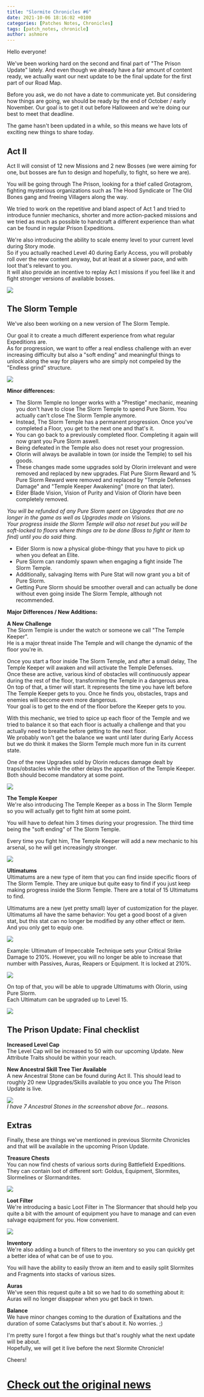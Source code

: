 ```yaml
---
title: "Slormite Chronicles #6"
date: 2021-10-06 18:16:02 +0100
categories: [Patches Notes, Chronicles]
tags: [patch_notes, chronicle]
author: ashmore
---
```

Hello everyone!  
  
We've been working hard on the second and final part of "The Prison Update" lately. And even though we already have a fair amount of content ready, we actually want our next update to be the final update for the first part of our Road Map.  
  
Before you ask, we do not have a date to communicate yet. But considering how things are going, we should be ready by the end of October / early November. Our goal is to get it out before Halloween and we're doing our best to meet that deadline.  
  
The game hasn't been updated in a while, so this means we have lots of exciting new things to share today.  
  
Act II
------

  
Act II will consist of 12 new Missions and 2 new Bosses (we were aiming for one, but bosses are fun to design and hopefully, to fight, so here we are).  
  
You will be going through The Prison, looking for a thief called Grotagrom, fighting mysterious organizations such as The Hood Syndicate or The Old Bones gang and freeing Villagers along the way.  
  
We tried to work on the repetitive and bland aspect of Act 1 and tried to introduce funnier mechanics, shorter and more action-packed missions and we tried as much as possible to handcraft a different experience than what can be found in regular Prison Expeditions.  
  
We're also introducing the ability to scale enemy level to your current level during Story mode.   
So if you actually reached Level 40 during Early Access, you will probably roll over the new content anyway, but at least at a slower pace, and with loot that's relevant to you.   
It will also provide an incentive to replay Act I missions if you feel like it and fight stronger versions of available bosses.  
  
![](/assets/patch_notes/eGA8ZGI)  
  
The Slorm Temple
----------------

  
We've also been working on a new version of The Slorm Temple.  
  
Our goal it to create a much different experience from what regular Expeditions are.  
As for progression, we want to offer a real endless challenge with an ever increasing difficulty but also a "soft ending" and meaningful things to unlock along the way for players who are simply not compeled by the "Endless grind" structure.  
  
  
![](/assets/patch_notes/q199KWj)  
  
**Minor differences:**  
* The Slorm Temple no longer works with a "Prestige" mechanic, meaning you don't have to close The Slorm Temple to spend Pure Slorm. You actually can't close The Slorm Temple anymore.
* Instead, The Slorm Temple has a permanent progression. Once you've completed a Floor, you get to the next one and that's it.
* You can go back to a previously completed floor. Completing it again will now grant you Pure Slorm aswell.
* Being defeated in the Temple also does not reset your progression.
* Olorin will always be available in town (or inside the Temple) to sell his goods.
* These changes made some upgrades sold by Olorin irrelevant and were removed and replaced by new upgrades.
Flat Pure Slorm Reward and % Pure Slorm Reward were removed and replaced by "Temple Defenses Damage" and "Temple Keeper Awakening" (more on that later).
* Elder Blade Vision, Vision of Purity and Vision of Olorin have been completely removed.

*You will be refunded of any Pure Slorm spent on Upgrades that are no longer in the game as well as Upgrades made on Visions.  
Your progress inside the Slorm Temple will also not reset but you will be soft-locked to floors where things are to be done (Boss to fight or Item to find) until you do said thing.*  
  
* Elder Slorm is now a physical globe-thingy that you have to pick up when you defeat an Elite.
* Pure Slorm can randomly spawn when engaging a fight inside The Slorm Temple.
* Additionally, salvaging Items with Pure Stat will now grant you a bit of Pure Slorm.
* Getting Pure Slorm should be smoother overall and can actually be done without even going inside The Slorm Temple, although not recommended.

  
**Major Differences / New Additions:**  
  
**A New Challenge**   
The Slorm Temple is under the watch or someone we call "The Temple Keeper".  
He is a major threat inside The Temple and will change the dynamic of the floor you're in.  
  
Once you start a floor inside The Slorm Temple, and after a small delay, The Temple Keeper will awaken and will activate the Temple Defenses.  
Once these are active, various kind of obstacles will continuously appear during the rest of the floor, transforming the Temple in a dangerous area.   
On top of that, a timer will start. It represents the time you have left before The Temple Keeper gets to you. Once he finds you, obstacles, traps and enemies will become even more dangerous.  
Your goal is to get to the end of the floor before the Keeper gets to you.  
  
With this mechanic, we tried to spice up each floor of the Temple and we tried to balance it so that each floor is actually a challenge and that you actually need to breathe before getting to the next floor.  
We probably won't get the balance we want until later during Early Access but we do think it makes the Slorm Temple much more fun in its current state.  
  
One of the new Upgrades sold by Olorin reduces damage dealt by traps/obstacles while the other delays the apparition of the Temple Keeper. Both should become mandatory at some point.  
  
![](/assets/patch_notes/IZqKREh)  
  
**The Temple Keeper**  
We're also introducing The Temple Keeper as a boss in The Slorm Temple so you will actually get to fight him at some point.  
  
You will have to defeat him 3 times during your progression. The third time being the "soft ending" of The Slorm Temple.  
  
Every time you fight him, The Temple Keeper will add a new mechanic to his arsenal, so he will get increasingly stronger.  
  
![](/assets/patch_notes/jDtbTXy)  
  
**Ultimatums**  
Ultimatums are a new type of item that you can find inside specific floors of The Slorm Temple. They are unique but quite easy to find if you just keep making progress inside the Slorm Temple. There are a total of 15 Ultimatums to find.  
  
Ultimatums are a new (yet pretty small) layer of customization for the player.  
Ultimatums all have the same behavior: You get a good boost of a given stat, but this stat can no longer be modified by any other effect or item.  
And you only get to equip one.  
  
![](/assets/patch_notes/5exEDtg)  
  
Example: Ultimatum of Impeccable Technique sets your Critical Strike Damage to 210%. However, you will no longer be able to increase that number with Passives, Auras, Reapers or Equipment. It is locked at 210%.  
  
![](/assets/patch_notes/Wx0zseG)  
  
On top of that, you will be able to upgrade Ultimatums with Olorin, using Pure Slorm.   
Each Ultimatum can be upgraded up to Level 15.  
  
![](/assets/patch_notes/Wx0zseG)  
  
The Prison Update: Final checklist
----------------------------------

  
**Increased Level Cap**  
The Level Cap will be increased to 50 with our upcoming Update. New Attribute Traits should be within your reach.  
  
**New Ancestral Skill Tree Tier Available**  
A new Ancestral Stone can be found during Act II. This should lead to roughly 20 new Upgrades/Skills available to you once you The Prison Update is live.  
  
![](/assets/patch_notes/pAKHUuR)  
*I have 7 Ancestral Stones in the screenshot above for… reasons.*  
  
Extras
------

  
Finally, these are things we've mentioned in previous Slormite Chronicles and that will be available in the upcoming Prison Update.  
  
**Treasure Chests**  
You can now find chests of various sorts during Battlefield Expeditions.   
They can contain loot of different sort: Goldus, Equipment, Slormites, Slormelines or Slormandrites.  
  
![](/assets/patch_notes/7e50aa57e17d7afba0cce7ff86e5502c9248172e)  
  
**Loot Filter**  
We're introducing a basic Loot Filter in The Slormancer that should help you quite a bit with the amount of equipment you have to manage and can even salvage equipment for you. How convenient.  
  
![](/assets/patch_notes/7f53e0737c3324529a0c1d305473f70f0a13a073)  
  
**Inventory**  
We're also adding a bunch of filters to the inventory so you can quickly get a better idea of what can be of use to you.  
  
You will have the ability to easily throw an item and to easily split Slormites and Fragments into stacks of various sizes.   
  
**Auras**  
We've seen this request quite a bit so we had to do something about it: Auras will no longer disappear when you get back in town.   
  
**Balance**  
We have minor changes coming to the duration of Exaltations and the duration of some Cataclysms but that's about it. No worries. ;)  
  
I'm pretty sure I forgot a few things but that's roughly what the next update will be about.  
Hopefully, we will get it live before the next Slormite Chronicle!  
  
Cheers!  
  
  
  
  


# <a href="https://steamstore-a.akamaihd.net/news/externalpost/steam_community_announcements/4069556867201109150" target="_blank">Check out the original news</a>